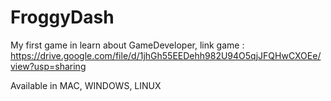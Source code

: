 # FroggyDash
My first game in learn about GameDeveloper,
link game : https://drive.google.com/file/d/1jhGh55EEDehh982U94O5qjJFQHwCXOEe/view?usp=sharing


Available in MAC, WINDOWS, LINUX
